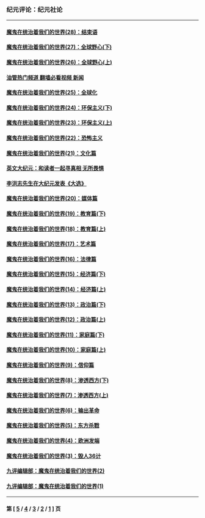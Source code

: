 ### 纪元评论：纪元社论
---
#### [魔鬼在统治着我们的世界(28)：结束语](../../pages/nsc422/n10936246.md?01250330) 
#### [魔鬼在统治着我们的世界(27)：全球野心(下)](../../pages/nsc422/n10928319.md?01250330) 
#### [魔鬼在统治着我们的世界(26)：全球野心(上)](../../pages/nsc422/n10900318.md?01250330) 
#### [油管热门频道 翻墙必看视频 新闻](ok?01250330)
#### [魔鬼在统治着我们的世界(25)：全球化](../../pages/nsc422/n10788205.md?01250330) 
#### [魔鬼在统治着我们的世界(24)：环保主义(下)](../../pages/nsc422/n10695307.md?01250330) 
#### [魔鬼在统治着我们的世界(23)：环保主义(上)](../../pages/nsc422/n10688613.md?01250330) 
#### [魔鬼在统治着我们的世界(22)：恐怖主义](../../pages/nsc422/n10614727.md?01250330) 
#### [魔鬼在统治着我们的世界(21)：文化篇](../../pages/nsc422/n10597706.md?01250330) 
#### [英文大纪元：和读者一起寻真相 无所畏惧](../../pages/nsc422/n12542027.md?01250330) 
#### [李洪志先生在大纪元发表《大选》](../../pages/nsc422/n12534746.md?01250330) 
#### [魔鬼在统治着我们的世界(20)：媒体篇](../../pages/nsc422/n10586579.md?01250330) 
#### [魔鬼在统治着我们的世界(19)：教育篇(下)](../../pages/nsc422/n10564808.md?01250330) 
#### [魔鬼在统治着我们的世界(18)：教育篇(上)](../../pages/nsc422/n10526970.md?01250330) 
#### [魔鬼在统治着我们的世界(17)：艺术篇](../../pages/nsc422/n10499093.md?01250330) 
#### [魔鬼在统治着我们的世界(16)：法律篇](../../pages/nsc422/n10485969.md?01250330) 
#### [魔鬼在统治着我们的世界(15)：经济篇(下)](../../pages/nsc422/n10469975.md?01250330) 
#### [魔鬼在统治着我们的世界(14)：经济篇(上)](../../pages/nsc422/n10457370.md?01250330) 
#### [魔鬼在统治着我们的世界(13)：政治篇(下)](../../pages/nsc422/n10448270.md?01250330) 
#### [魔鬼在统治着我们的世界(12)：政治篇(上)](../../pages/nsc422/n10444576.md?01250330) 
#### [魔鬼在统治着我们的世界(11)：家庭篇(下)](../../pages/nsc422/n10440961.md?01250330) 
#### [魔鬼在统治着我们的世界(10)：家庭篇(上)](../../pages/nsc422/n10435448.md?01250330) 
#### [魔鬼在统治着我们的世界(9)：信仰篇](../../pages/nsc422/n10432159.md?01250330) 
#### [魔鬼在统治着我们的世界(8)：渗透西方(下)](../../pages/nsc422/n10429603.md?01250330) 
#### [魔鬼在统治着我们的世界(7)：渗透西方(上)](../../pages/nsc422/n10426013.md?01250330) 
#### [魔鬼在统治着我们的世界(6)：输出革命](../../pages/nsc422/n10421536.md?01250330) 
#### [魔鬼在统治着我们的世界(5)：东方杀戮](../../pages/nsc422/n10417707.md?01250330) 
#### [魔鬼在统治着我们的世界(4)：欧洲发端](../../pages/nsc422/n10414890.md?01250330) 
#### [魔鬼在统治着我们的世界(3)：毁人36计](../../pages/nsc422/n10411583.md?01250330) 
#### [九评编辑部：魔鬼在统治着我们的世界(2)](../../pages/nsc422/n10410036.md?01250330) 
#### [九评编辑部：魔鬼在统治着我们的世界(1)](../../pages/nsc422/n10406825.md?01250330) 

---
#### 第 [ [5](./5.md?01250330) / [4](./4.md?01250330) / [3](./3.md?01250330) / [2](./2.md?01250330) / [1](./1.md?01250330) ] 页
